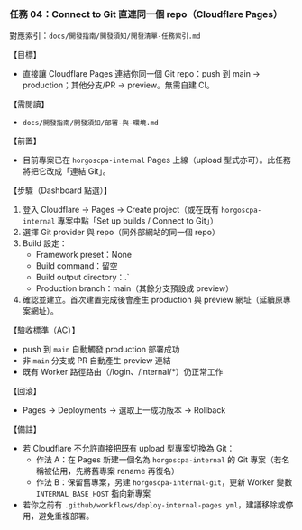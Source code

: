 ### 任務 04：Connect to Git 直連同一個 repo（Cloudflare Pages）

對應索引：`docs/開發指南/開發須知/開發清單-任務索引.md`

【目標】
- 直接讓 Cloudflare Pages 連結你同一個 Git repo：push 到 main → production；其他分支/PR → preview。無需自建 CI。

【需閱讀】
- `docs/開發指南/開發須知/部署-與-環境.md`

【前置】
- 目前專案已在 `horgoscpa-internal` Pages 上線（upload 型式亦可）。此任務將把它改成「連結 Git」。

【步驟（Dashboard 點選）】
1) 登入 Cloudflare → Pages → Create project（或在既有 `horgoscpa-internal` 專案中點「Set up builds / Connect to Git」）
2) 選擇 Git provider 與 repo（同外部網站的同一個 repo）
3) Build 設定：
   - Framework preset：None
   - Build command：留空
   - Build output directory：.`
   - Production branch：main（其餘分支預設成 preview）
4) 確認並建立。首次建置完成後會產生 production 與 preview 網址（延續原專案網址）。

【驗收標準（AC）】
- push 到 `main` 自動觸發 production 部署成功
- 非 `main` 分支或 PR 自動產生 preview 連結
- 既有 Worker 路徑路由（/login、/internal/*）仍正常工作

【回滾】
- Pages → Deployments → 選取上一成功版本 → Rollback

【備註】
- 若 Cloudflare 不允許直接把既有 upload 型專案切換為 Git：
  - 作法 A：在 Pages 新建一個名為 `horgoscpa-internal` 的 Git 專案（若名稱被佔用，先將舊專案 rename 再復名）
  - 作法 B：保留舊專案，另建 `horgoscpa-internal-git`，更新 Worker 變數 `INTERNAL_BASE_HOST` 指向新專案
- 若你之前有 `.github/workflows/deploy-internal-pages.yml`，建議移除或停用，避免重複部署。


